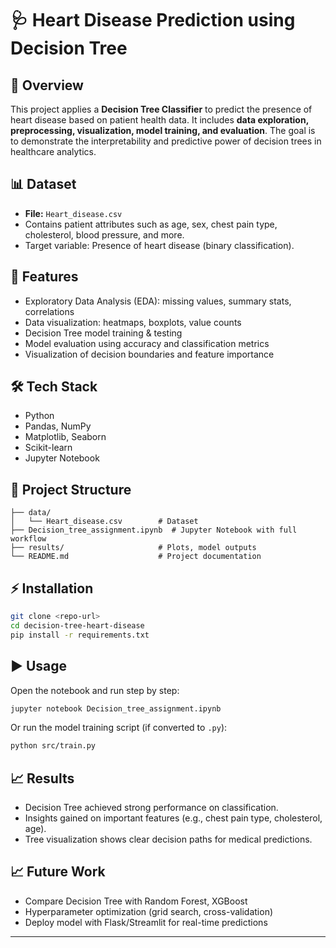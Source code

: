 # 🩺 Heart Disease Prediction using Decision Tree

## 📌 Overview

This project applies a **Decision Tree Classifier** to predict the presence of heart disease based on patient health data. It includes **data exploration, preprocessing, visualization, model training, and evaluation**. The goal is to demonstrate the interpretability and predictive power of decision trees in healthcare analytics.

## 📊 Dataset

* **File:** `Heart_disease.csv`
* Contains patient attributes such as age, sex, chest pain type, cholesterol, blood pressure, and more.
* Target variable: Presence of heart disease (binary classification).

## 🚀 Features

* Exploratory Data Analysis (EDA): missing values, summary stats, correlations
* Data visualization: heatmaps, boxplots, value counts
* Decision Tree model training & testing
* Model evaluation using accuracy and classification metrics
* Visualization of decision boundaries and feature importance

## 🛠️ Tech Stack

* Python
* Pandas, NumPy
* Matplotlib, Seaborn
* Scikit-learn
* Jupyter Notebook

## 📂 Project Structure

```
├── data/
│   └── Heart_disease.csv        # Dataset
├── Decision_tree_assignment.ipynb  # Jupyter Notebook with full workflow
├── results/                     # Plots, model outputs
└── README.md                    # Project documentation
```

## ⚡ Installation

```bash
git clone <repo-url>
cd decision-tree-heart-disease
pip install -r requirements.txt
```

## ▶️ Usage

Open the notebook and run step by step:

```bash
jupyter notebook Decision_tree_assignment.ipynb
```

Or run the model training script (if converted to `.py`):

```bash
python src/train.py
```

## 📈 Results

* Decision Tree achieved strong performance on classification.
* Insights gained on important features (e.g., chest pain type, cholesterol, age).
* Tree visualization shows clear decision paths for medical predictions.

## 📈 Future Work

* Compare Decision Tree with Random Forest, XGBoost
* Hyperparameter optimization (grid search, cross-validation)
* Deploy model with Flask/Streamlit for real-time predictions

---
